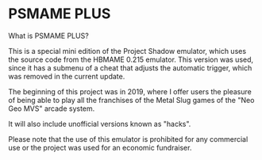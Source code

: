 # PSMAME PLUS
What is PSMAME PLUS?

This is a special mini edition of the Project Shadow emulator, which uses the source code from the HBMAME 0.215 emulator. This version was used, since it has a submenu of a cheat that adjusts the automatic trigger, which was removed in the current update.

The beginning of this project was in 2019, where I offer users the pleasure of being able to play all the franchises of the Metal Slug games of the "Neo Geo MVS" arcade system.

It will also include unofficial versions known as "hacks".

Please note that the use of this emulator is prohibited for any commercial use or the project was used for an economic fundraiser.
